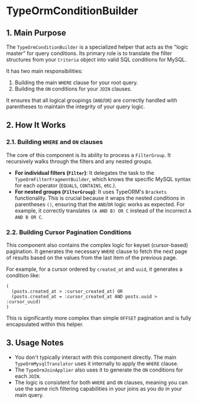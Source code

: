 # TypeOrmConditionBuilder

## 1. Main Purpose

The `TypeOrmConditionBuilder` is a specialized helper that acts as the "logic master" for query conditions. Its primary role is to translate the filter structures from your `Criteria` object into valid SQL conditions for MySQL.

It has two main responsibilities:

1.  Building the main `WHERE` clause for your root query.
2.  Building the `ON` conditions for your `JOIN` clauses.

It ensures that all logical groupings (`AND`/`OR`) are correctly handled with parentheses to maintain the integrity of your query logic.

## 2. How It Works

### 2.1. Building `WHERE` and `ON` clauses

The core of this component is its ability to process a `FilterGroup`. It recursively walks through the filters and any nested groups.

- **For individual filters (`Filter`)**: It delegates the task to the `TypeOrmFilterFragmentBuilder`, which knows the specific MySQL syntax for each operator (`EQUALS`, `CONTAINS`, etc.).
- **For nested groups (`FilterGroup`)**: It uses TypeORM's `Brackets` functionality. This is crucial because it wraps the nested conditions in parentheses `()`, ensuring that the `AND`/`OR` logic works as expected. For example, it correctly translates `(A AND B) OR C` instead of the incorrect `A AND B OR C`.

### 2.2. Building Cursor Pagination Conditions

This component also contains the complex logic for keyset (cursor-based) pagination. It generates the necessary `WHERE` clause to fetch the next page of results based on the values from the last item of the previous page.

For example, for a cursor ordered by `created_at` and `uuid`, it generates a condition like:

```mysql
(
  (posts.created_at > :cursor_created_at) OR
  (posts.created_at = :cursor_created_at AND posts.uuid > :cursor_uuid)
)
```

This is significantly more complex than simple `OFFSET` pagination and is fully encapsulated within this helper.

## 3. Usage Notes

- You don't typically interact with this component directly. The main `TypeOrmMysqlTranslator` uses it internally to apply the `WHERE` clause.
- The `TypeOrmJoinApplier` also uses it to generate the `ON` conditions for each `JOIN`.
- The logic is consistent for both `WHERE` and `ON` clauses, meaning you can use the same rich filtering capabilities in your joins as you do in your main query.
